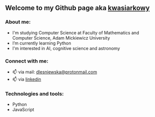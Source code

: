 ## Welcome to my Github page aka [kwasiarkowy]

### About me:
- I'm studying Computer Science at Faculty of Mathematics and Computer Science, Adam Mickiewicz University
- I’m currently learning Python 
- I'm interested in AI, cognitive science and astronomy

### Connect with me:
- 📫 via mail: dlesniewska@protonmail.com
- 📫 via [linkedin]

### Technologies and tools:
- Python
- JavaScript

[linkedin]: https://www.linkedin.com/in/dominika-leśniewska-6146761b9/
[kwasiarkowy]: https://github.com/kwasiarkowy?tab=repositories
